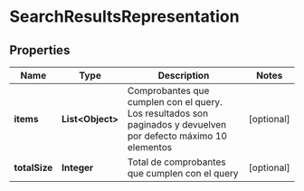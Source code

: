 
# SearchResultsRepresentation

## Properties
Name | Type | Description | Notes
------------ | ------------- | ------------- | -------------
**items** | **List&lt;Object&gt;** | Comprobantes que cumplen con el query. Los resultados son paginados y devuelven por defecto máximo 10 elementos |  [optional]
**totalSize** | **Integer** | Total de comprobantes que cumplen con el query |  [optional]



